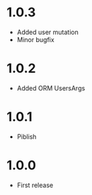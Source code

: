 

1.0.3
===============================================
- Added user mutation
- Minor bugfix

1.0.2
===============================================
- Added ORM UsersArgs

1.0.1
===============================================
- Piblish

1.0.0
===============================================
- First release